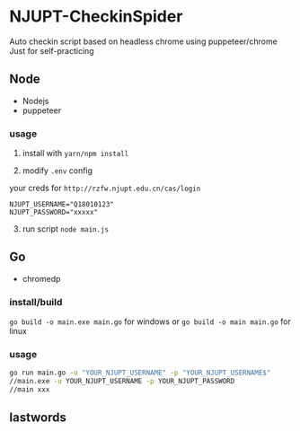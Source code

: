# NJUPT-CheckinSpider

Auto checkin script based on headless chrome using puppeteer/chrome
Just for self-practicing


## Node

* Nodejs 
* puppeteer

### usage

1. install with `yarn/npm install`

2. modify `.env` config

your creds for `http://rzfw.njupt.edu.cn/cas/login`
```
NJUPT_USERNAME="Q18010123"  
NJUPT_PASSWORD="xxxxx"
```

3. run script `node main.js`


## Go

* chromedp

### install/build


`go build -o main.exe main.go` for windows or `go build -o main main.go` for linux

### usage

```cmd
go run main.go -u "YOUR_NJUPT_USERNAME" -p "YOUR_NJUPT_USERNAME$"
//main.exe -u YOUR_NJUPT_USERNAME -p YOUR_NJUPT_PASSWORD
//main xxx
```

## lastwords